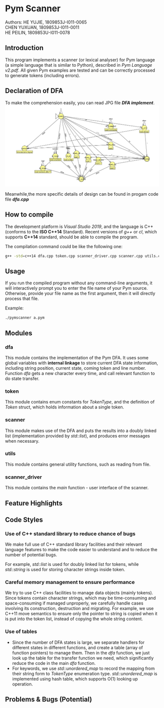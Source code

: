 # Pym Scanner
Authors:
HE YUJIE, 1809853J-I011-0065  
CHEN YUXUAN, 1809853J-I011-0011  
HE PEILIN, 1809853U-I011-0078

## Introduction
This program implements a scanner (or lexical analyser) for Pym language (a simple language that is similar to Python), described in *Pym Language v2.pdf*. All given Pym examples are tested and can be correctly processed to generate tokens (including errors).

## Declaration of DFA
To make the comprehension easily, you can read JPG file ***DFA implement***. ![DFA implement](DFA%20implement.jpg)

Meanwhile,the more specific details of design can be found in progam code file ***dfa.cpp*** 

## How to compile
The development platform is *Visual Studio 2019*, and the language is C++ (conforms to the **ISO C++14** Standard). Recent versions of *g++* or *cl*, which supports **C++14** standard, should be able to compile the program.

The compilation command could be like the following one:
```sh
g++ -std=c++14 dfa.cpp token.cpp scanner_driver.cpp scanner.cpp utils.cpp -o pymscanner
```

## Usage
If you run the compiled program without any command-line arguments, it will interactively prompt you to enter the file name of your Pym source. Otherwise, provide your file name as the first argument, then it will directly process that file.

Example:
```sh
./pymscanner a.pym
```

## Modules
### dfa
This module contains the implementation of the Pym DFA. It uses some global variables with **internal linkage** to store current DFA state information, including string position, current state, coming token and line number. Function *dfa* gets a new character every time, and call relevant function to do state transfer.
### token
This module contains enum constants for *TokenType*, and the definition of *Token* struct, which holds information about a single token.
### scanner
This module makes use of the DFA and puts the results into a doubly linked list (implementation provided by *std::list*), and produces error messages when necessary.
### utils
This module contains general utility functions, such as reading from file.
### scanner_driver
This module contains the *main* function - user interface of the scanner.

## Feature Highlights


## Code Styles
### Use of C++ standard library to reduce chance of bugs
We make full use of C++ standard library facilities and their relevant language features to make the code easier to understand and to reduce the number of potential bugs.

For example, *std::list* is used for doubly linked list for tokens, while *std::string* is used for storing character strings inside token.

### Careful memory management to ensure performance
We try to use C++ class facilities to manage data objects (mainly tokens). Since tokens contain character strings, which may be time-consuming and space-consuming if managed unproperly, we carefully handle cases involving its construction, destruction and migrating. For example, we use C++11 move semantics to ensure only the pointer to string is copied when it is put into the token list, instead of copying the whole string content.

### Use of tables
- Since the number of DFA states is large, we separate handlers for different states in different functions, and create a table (array of function pointers) to manage them. Then in the *dfa* function, we just look up the table for the transfer function we need, which significantly reduce the code in the main *dfa* function.
- For keywords, we use *std::unordered_map* to record the mapping from their string form to *TokenType* enumeration type. *std::unordered_map* is implemented using hash table, which supports O(1) looking up operation.

## Problems & Bugs (Potential)


